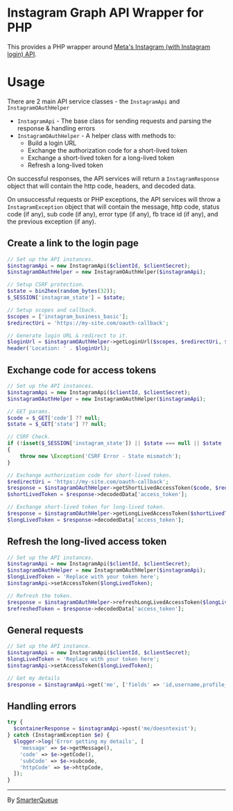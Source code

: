 # Instagram Graph API Wrapper for PHP
This provides a PHP wrapper around [Meta's Instagram (with Instagram login) API](https://developers.facebook.com/docs/instagram-platform/instagram-api-with-instagram-login/).

# Usage
There are 2 main API service classes - the `InstagramApi` and `InstagramOAuthHelper`
* `InstagramApi` - The base class for sending requests and parsing the response & handling errors
* `InstagramOAuthHelper` - A helper class with methods to:
  * Build a login URL
  * Exchange the authorization code for a short-lived token
  * Exchange a short-lived token for a long-lived token
  * Refresh a long-lived token

On successful responses, the API services will return a `InstagramResponse` object that will contain
the http code, headers, and decoded data.

On unsuccessful requests or PHP exceptions, the API services will throw a `InstagramException` object that will contain
the message, http code, status code (if any), sub code (if any), error type (if any), fb trace id (if any),
and the previous exception (if any).

## Create a link to the login page
```php
// Set up the API instances.
$instagramApi = new InstagramApi($clientId, $clientSecret);
$instagramOAuthHelper = new InstagramOAuthHelper($instagramApi);

// Setup CSRF protection.
$state = bin2hex(random_bytes(32));
$_SESSION['instagram_state'] = $state;

// Setup scopes and callback.
$scopes = ['instagram_business_basic'];
$redirectUri = 'https://my-site.com/oauth-callback';

// Generate login URL & redirect to it.
$loginUrl = $instagramOAuthHelper->getLoginUrl($scopes, $redirectUri, $state);
header('Location: ' . $loginUrl);
```

## Exchange code for access tokens
```php
// Set up the API instances.
$instagramApi = new InstagramApi($clientId, $clientSecret);
$instagramOAuthHelper = new InstagramOAuthHelper($instagramApi);

// GET params.
$code = $_GET['code'] ?? null;
$state = $_GET['state'] ?? null;

// CSRF Check.
if (!isset($_SESSION['instagram_state']) || $state === null || $state !== $_SESSION['instagram_state'])
{
	throw new \Exception('CSRF Error - State mismatch');
}

// Exchange authorization code for short-lived token.
$redirectUri = 'https://my-site.com/oauth-callback';
$response = $instagramOAuthHelper->getShortLivedAccessToken($code, $redirectUri);
$shortLivedToken = $response->decodedData['access_token'];

// Exchange short-lived token for long-lived token.
$response = $instagramOAuthHelper->getLongLivedAccessToken($shortLivedToken);
$longLivedToken = $response->decodedData['access_token'];
```

## Refresh the long-lived access token
```php
// Set up the API instances.
$instagramApi = new InstagramApi($clientId, $clientSecret);
$instagramOAuthHelper = new InstagramOAuthHelper($instagramApi);
$longLivedToken = 'Replace with your token here';
$instagramApi->setAccessToken($longLivedToken);

// Refresh the token.
$response = $instagramOAuthHelper->refreshLongLivedAccessToken($longLivedToken);
$refreshedToken = $response->decodedData['access_token'];
```

## General requests
```php
// Set up the API instance.
$instagramApi = new InstagramApi($clientId, $clientSecret);
$longLivedToken = 'Replace with your token here';
$instagramApi->setAccessToken($longLivedToken);

// Get my details
$response = $instagramApi->get('me', ['fields' => 'id,username,profile_picture_url']);
```

## Handling errors
```php
try {
  $containerResponse = $instagramApi->post('me/doesntexist');
} catch (InstagramException $e) {
  $logger->log('Error getting my details', [
    'message' => $e->getMessage(),
    'code' => $e->getCode(),
    'subCode' => $e->subcode,
    'httpCode' => $e->httpCode,
  ]);
}
```
-----
By [SmarterQueue](https://smarterqueue.com)

